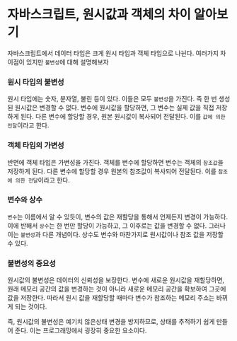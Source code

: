 # 자바스크립트, 원시값과 객체의 차이 알아보기

자바스크립트에서 데이터 타입은 크게 원시 타입과 객체 타입으로 나뉜다. 여러가지 차이점이 있지만 `불변성`에 대해 설명해보자

### 원시 타입의 불변성

원시 타입에는 숫자, 분자열, 불린 등이 있다. 이들은 모두 `불변성`을 가진다. 즉 한 번 생성된 원시값은 변경할 수 없다. 변수에 원시값을 할당하면, 그 변수는 실제 값을 직접 저장하게 된다. 다른 변수에 할당할 경우, 원본 원시값이 복사되어 전달된다. 이를 `값에 의한 전달`이라고 한다.

### 객체 타입의 가변성

반면에 객체 타입은 가변성을 가진다. 객체를 변수에 할당하면 변수는 객체의 `참조값`을 저장하게 된다. 다른 변수에 할당할 경우 원본의 참조값이 복사되어 전달된다. 이를 `참조에 의한 전달`이라고 한다.

### 변수와 상수

`변수`는 이름에서 알 수 있듯이, 변수의 값은 재할당을 통해서 언제든지 변경이 가능하다. 이에 반해서 `상수`는 한 번만 할당이 가능하고, 그 이후로는 값을 변경할 수 없다. 그러나 이는 `불변성`과 다른 개념이다. 상수도 변수와 마찬가지로 원시값이나 참조 값을 저장할 수 있다.

### 불변성의 중요성

원시값의 불변성은 데이터의 신뢰성을 보장한다. 변수에 새로운 원시값을 재할당하면, 원래 메모리 공간의 값을 변경하는 것이 아니라 새로운 메모리 공간을 확보하여 그곳에 값을 저장한다. 따라서 원시 값을 재할당할 때마다 변수가 참조하는 메모리 주소는 바뀌게 되는 것이다.

즉, 원시값의 불변성은 예기치 않은상태 변경을 방지하므로, 상태를 추적하기 쉽게 만들어 준다. 이는 프로그래밍에서 굉장히 중요한 요소이다.
